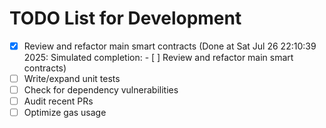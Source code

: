 # TODO List for Development

- [x] Review and refactor main smart contracts  (Done at Sat Jul 26 22:10:39 2025: Simulated completion: - [ ] Review and refactor main smart contracts)
- [ ] Write/expand unit tests
- [ ] Check for dependency vulnerabilities
- [ ] Audit recent PRs
- [ ] Optimize gas usage